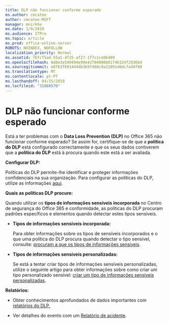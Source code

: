```yaml
---
title: DLP não funcionar conforme esperado
ms.author: cmcatee
author: cmcatee-MSFT
manager: mnirkhe
ms.date: 1/9/2019
ms.audience: ITPro
ms.topic: article
ms.prod: office-online-server
ROBOTS: NOINDEX, NOFOLLOW
localization_priority: Normal
ms.assetid: f6fcf5ad-55a1-4f25-af27-1f7c1ce06409
ms.openlocfilehash: 6d8e3e540494e99e42f04080681f46324f2936bd
ms.sourcegitcommit: e87b3f691444db3b9f460c9a3109146dc7ad4f80
ms.translationtype: MT
ms.contentlocale: pt-PT
ms.lasthandoff: 04/15/2019
ms.locfileid: "31869570"
---
```

# <a name="dlp-not-working-as-expected"></a>DLP não funcionar conforme esperado


Está a ter problemas com o **Data Loss Prevention (DLP)** no Office 365 não funcionar conforme esperado? Se assim for, certifique-se de que a **política do DLP** está configurado correctamente e que os seus dados contiverem que a **política do DLP** está à procura quando este está a ser avaliada. 
  
 **Configurar DLP:**
  
Políticas do DLP permite-lhe identificar e proteger informações confidenciais na sua organização. Para configurar as políticas do DLP, utilize as informações [aqui](https://docs.microsoft.com/office365/securitycompliance/prevent-data-loss#set-up-dlp).
  
 **Quais as políticas DLP procure:**
  
Quando utilizar os **tipos de informações sensíveis incorporada** no Centro de segurança do Office 365 e conformidade, as políticas do DLP procuram padrões específicos e elementos quando detectar estes tipos sensíveis. 
  
- **Tipos de informações sensíveis incorporada:**
    
    Para obter informações sobre os tipos de sensíveis incorporados e o que uma política do DLP procura quando detectar o tipo sensível, consulte: [procuram a que os tipos de informações sensíveis](https://docs.microsoft.com/office365/securitycompliance/what-the-sensitive-information-types-look-for).
    
- **Tipos de informações sensíveis personalizadas:**
    
    Se está a tentar criar tipos de informações sensíveis personalizadas, utilize o seguinte artigo para obter informações sobre como criar um tipo personalizado sensível: [criar um tipo de informações sensíveis personalizadas](https://docs.microsoft.com/office365/securitycompliance/create-a-custom-sensitive-information-type).
    
 **Relatórios:**
  
- Obter conhecimentos aprofundados de dados importantes com [relatórios do DLP.](https://docs.microsoft.com/office365/securitycompliance/data-loss-prevention-policies#dlp-reports)
    
- Ver detalhes do evento com um [Relatório de acidente](https://docs.microsoft.com/office365/securitycompliance/data-loss-prevention-policies#incident-reports).
    

